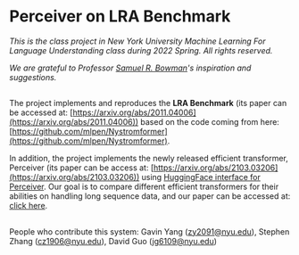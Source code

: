 # Perceiver on LRA Benchmark

_This is the class project in New York University Machine Learning For Language Understanding class during 2022 Spring. All rights reserved._

_We are grateful to Professor [Samuel R. Bowman](https://cims.nyu.edu/~sbowman/)'s inspiration and suggestions._

##
The project implements and reproduces the **LRA Benchmark** (its paper can be accessed at: [https://arxiv.org/abs/2011.04006](https://arxiv.org/abs/2011.04006)) based on the code coming from here: [https://github.com/mlpen/Nystromformer](https://github.com/mlpen/Nystromformer).

In addition, the project implements the newly released efficient transformer, Perceiver (its paper can be access at: [https://arxiv.org/abs/2103.03206](https://arxiv.org/abs/2103.03206)) using [HuggingFace interface for Perceiver](https://huggingface.co/docs/transformers/model_doc/perceiver). Our goal is to compare different efficient transformers for their abilities on handling long sequence data, and our paper can be accessed at: [click here](https://drive.google.com/file/d/1ScjeETTqjyDoM-cOC2-arJ6QKqZ3jcJ0/view?usp=sharing).

##
People who contribute this system: Gavin Yang (zy2091@nyu.edu), Stephen Zhang (cz1906@nyu.edu), David Guo (jg6109@nyu.edu)
